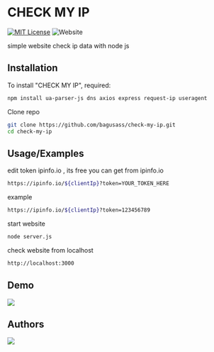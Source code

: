 # CHECK MY IP

[![MIT License](https://img.shields.io/badge/License-MIT-green.svg)](https://choosealicense.com/licenses/mit/) ![Website](https://img.shields.io/website?url=https%3A%2F%2Fcheck-my-ip--bistondroid.repl.co&up_message=online&down_message=offline&logo=googlechrome&label=demo%20website)



simple website check ip data with node js


## Installation

To install "CHECK MY IP", required:

```bash
npm install ua-parser-js dns axios express request-ip useragent
```
Clone repo
```bash
git clone https://github.com/bagusass/check-my-ip.git
cd check-my-ip
```    
## Usage/Examples

edit token ipinfo.io , its free you can get from ipinfo.io
```bash
https://ipinfo.io/${clientIp}?token=YOUR_TOKEN_HERE
```
example
```bash
https://ipinfo.io/${clientIp}?token=123456789
```
start website
```bash
node server.js
```
check website from localhost
```bash
http://localhost:3000
```


## Demo
 <a href="https://check-my-ip--bistondroid.repl.co/">
<img src="https://img.shields.io/badge/Google_chrome-4285F4?style=for-the-badge&logo=Google-chrome&logoColor=white&label=demo&link=https%3A%2F%2Fcheck-my-ip--bistondroid.repl.co"/>
 </a>


## Authors
 <a href="https://github.com/bagusass">
<img src="https://img.shields.io/badge/GitHub-100000?style=for-the-badge&logo=github&logoColor=white&label=bagusass&link=https%3A%2F%2Fgithub.com%2Fbagusass"/>
 </a>
